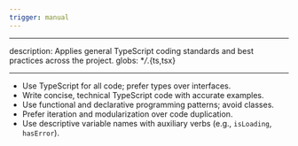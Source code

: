 ```yaml
---
trigger: manual
---
```


---

description: Applies general TypeScript coding standards and best practices across the project.
globs: \*_/_.{ts,tsx}

---

- Use TypeScript for all code; prefer types over interfaces.
- Write concise, technical TypeScript code with accurate examples.
- Use functional and declarative programming patterns; avoid classes.
- Prefer iteration and modularization over code duplication.
- Use descriptive variable names with auxiliary verbs (e.g., `isLoading`, `hasError`).
